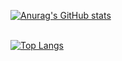 [![Anurag's GitHub stats](https://github-readme-stats.vercel.app/api?username=Smera1d0&show_icons=true&theme=radical)](https://github.com/anuraghazra/github-readme-stats)

\
[![Top Langs](https://github-readme-stats.vercel.app/api/top-langs/?username=Smera1d0&show_icons=true&theme=radical)](https://github.com/anuraghazra/github-readme-stats)

